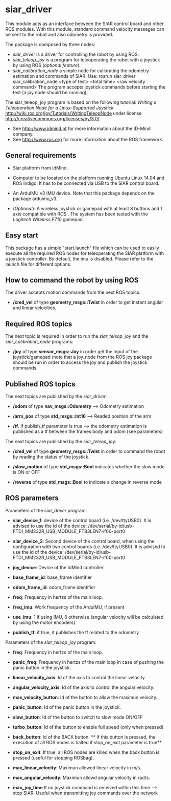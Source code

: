 # siar_driver
This module acts as an interface between the SIAR control board and other ROS modules. With this module, standard command velocity messages can be sent to the robot and also odometry is provided. 

The package is composed by three nodes:

* *siar_driver* is a driver for controlling the robot by using ROS.
* *siar_teleop_joy* is a program for teleoperating the robot with a joystick by using ROS (*optional feature*).
* *siar_calibration_node* a simple node for calibrating the odometry estimation and commands of SIAR. Use: rosrun siar_driver siar_calibration_node \<type of test\> \<total time\> \<raw velocity command\> The program accepts joystick commands before starting the test (a joy node should be running).

The siar_teleop_joy program is based on the following tutorial: 
*Writing a Teleoperation Node for a Linux-Supported Joystick* 
http://wiki.ros.org/joy/Tutorials/WritingTeleopNode 
under license http://creativecommons.org/licenses/by/3.0/


- See http://www.idmind.pt for more information about the ID-Mind company. 
- See http://www.ros.org for more information about the ROS framework.

## General requirements

* Siar platform from IdMind.
  
* Computer to be located on the platform running Ubuntu Linux 14.04 and ROS Indigo. It has to be connected via USB to the SIAR control board.

* An ArduIMU v3 IMU device. Note that this package depends on the package arduimu_v3.

* (*Optional*): A wireless joystick or gamepad with at least 8 buttons and 1 axis compatible with ROS . The system has been tested with the *Logitech Wireless F710* gamepad. 

## Easy start

This package has a simple "start.launch" file which can be used to easily execute all the required ROS nodes for teleoperating the SIAR platform with a joystick controller. By default, the imu is disabled. Please refer to the launch file for different options.


## How to command the robot by using ROS

The driver accepts motion commands from the next ROS topics:

* **/cmd_vel** of type **geometry_msgs::Twist** in order to get instant angular and linear velocities.

## Required ROS topics

The next topic is required in order to run the *siar_teleop_joy* and the *siar_calibration_node* programs:

* **/joy** of type **sensor_msgs::Joy** in order get the input of the joystick/gamepad (note that a joy_node from the ROS joy package should be run in order to access the joy and publish the joystick commands.


## Published ROS topics

The next topics are published by the *siar_driver*: 

* **/odom** of type **nav_msgs::Odometry** --> Odometry estimation

* **/arm_pos** of type **std_msgs::Int16** --> Readed position of the arm

* **/tf**. If publish_tf parameter is true --> the odometry estimation is published as a tf between the frames body and odom (see parameters)

The next topics are published by the *siar_teleop_joy*:

* **/cmd_vel** of type **geometry_msgs::Twist** in order to command the robot by reading the status of the joystick.

* **/slow_motion** of type **std_msgs::Bool** indicates whether the slow mode is ON or OFF

* **/reverse** of type **std_msgs::Bool** to indicate a change in reverse mode

## ROS parameters

Parameters of the *siar_driver* program:

* **siar_device_1**: device of the control board (i.e. /dev/ttyUSB0). It is advised to use the id of the device: /dev/serial/by-id/usb-FTDI_MM232R_USB_MODULE_FTB3LEN7-if00-port0

* **siar_device_2**: Second device of the control board, when using the configuration with two control boards (i.e. /dev/ttyUSB0). It is advised to use the id of the device: /dev/serial/by-id/usb-FTDI_MM232R_USB_MODULE_FTB3LEN7-if00-port0

* **joy_device**: Device of the IdMind controller

* **base_frame_id**: base_frame identifier

* **odom_frame_id**: odom_frame identifier

* **freq**: Frequency in hertzs of the main loop.

* **freq_imu**: Work frequency of the ArduIMU, if present

* **use_imu**: 1 if using IMU, 0 otherwise (angular velocity will be calculated by using the motor encoders)

* **publish_tf**: if true, it publishes the tf related to the odometry

Parameters of the *siar_teleop_joy* program:

* **freq**: Frequency in hertzs of the main loop.

* **panic_freq**: Frequency in hertzs of the main loop in case of pushing the panic button in the joystick.

* **linear_velocity_axis**: Id of the axis to control the linear velocity.

* **angular_velocity_axis**: Id of the axis to control the angular velocity.

* **max_velocity_button**: Id of the button to allow the maximun velocity.

* **panic_button**: Id of the panic button in the joystick.

* **slow_button**: Id of the button to switch to slow mode ON/OFF

* **turbo_button**: Id of the button to enable full speed (only when pressed)

* **back_button**: Id of the BACK button. ** If this button is pressed, the execution of all ROS nodes is halted  if stop_on_exit parameter is true**

* **stop_on_exit**: If true, all ROS nodes are killed when the back button is pressed (useful for stopping ROSbag).

* **max_linear_velocity**: Maximun allowed linear velocity in m/s.

* **max_angular_velocity**: Maximun allowd angular velocity in rad/s.

* **max_joy_time** If no joystick command is received within this time --> stop SIAR. Useful when transmitting joy commands over the network
